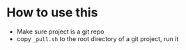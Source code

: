 # How to use this

- Make sure project is a git repo
- copy `_pull.sh` to the root directory of a git project, run it
